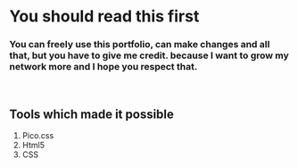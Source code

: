# You should read this first
### You can freely use this portfolio, can make changes and all that, but you have to give me credit. because I want to grow my network more and I hope you respect that.
<br>

## Tools which made it possible
1. Pico.css
2. Html5
3. CSS
